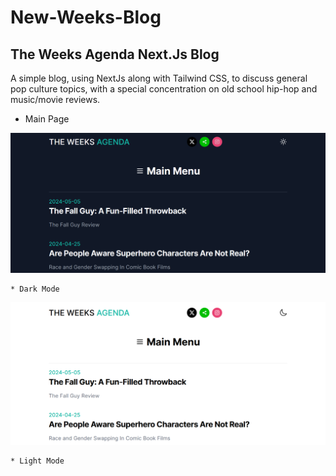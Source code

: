 # New-Weeks-Blog
## The Weeks Agenda Next.Js Blog

A simple blog, using NextJs along with Tailwind CSS, to discuss general pop culture topics, with a special concentration on old school hip-hop and music/movie reviews.

* Main Page

![Screenshot 2024-05-29 181627](./new-weeks-blog/assets/Screenshot%202024-05-29%20181627.png)

    * Dark Mode

![Screenshot 2024-05-29 183257](./new-weeks-blog/assets/Screenshot%202024-05-29%20183257.png)

    * Light Mode


